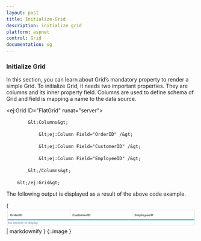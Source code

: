 ```yaml
---
layout: post
title: Initialize-Grid
description: initialize grid
platform: aspnet
control: Grid
documentation: ug
---
```


### Initialize Grid

In this section, you can learn about Grid’s mandatory property to render a simple Grid. To initialize Grid, it needs two important properties. They are columns and its inner property field. Columns are used to define schema of Grid and field is mapping a name to the data source.

  &lt;ej:Grid ID="FlatGrid" runat="server"&gt;

            &lt;Columns&gt;

                &lt;ej:Column Field="OrderID" /&gt;

                &lt;ej:Column Field="CustomerID" /&gt;

                &lt;ej:Column Field="EmployeeID" /&gt;

            &lt;/Columns&gt;

        &lt;/ej:Grid&gt;

The following output is displayed as a result of the above code example.

{ ![](Initialize-Grid_images/Initialize-Grid_img1.png) | markdownify }
{:.image }


